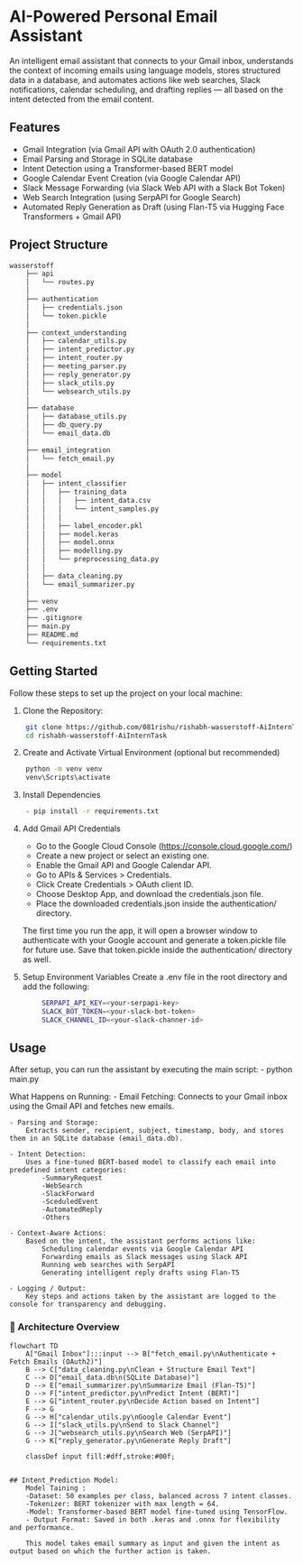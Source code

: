 # AI-Powered Personal Email Assistant

An intelligent email assistant that connects to your Gmail inbox, understands the context of incoming emails using language models, stores structured data in a database, and automates actions like web searches, Slack notifications, calendar scheduling, and drafting replies — all based on the intent detected from the email content.


## Features

- Gmail Integration (via Gmail API with OAuth 2.0 authentication)
- Email Parsing and Storage in SQLite database
- Intent Detection using a Transformer-based BERT model
- Google Calendar Event Creation (via Google Calendar API)
- Slack Message Forwarding (via Slack Web API with a Slack Bot Token)
- Web Search Integration (using SerpAPI for Google Search)
- Automated Reply Generation as Draft (using Flan-T5 via Hugging Face Transformers + Gmail API)


## Project Structure
```bash
wasserstoff
    ├── api
    │   └── routes.py
    │
    ├── authentication
    │   ├── credentials.json
    │   └── token.pickle
    │
    ├── context_understanding
    │   ├── calendar_utils.py
    │   ├── intent_predictor.py
    │   ├── intent_router.py
    │   ├── meeting_parser.py
    │   ├── reply_generator.py
    │   ├── slack_utils.py
    │   └── websearch_utils.py
    │
    ├── database
    │   ├── database_utils.py
    │   ├── db_query.py
    │   └── email_data.db
    │   
    ├── email_integration
    │   └── fetch_email.py
    │   
    ├── model
    │   ├── intent_classifier
    │   │   ├── training_data
    │   │   │   ├── intent_data.csv
    │   │   │   └── intent_samples.py
    │   │   │
    │   │   ├── label_encoder.pkl
    │   │   ├── model.keras
    │   │   ├── model.onnx
    │   │   ├── modelling.py
    │   │   └── preprocessing_data.py
    │   │
    │   ├── data_cleaning.py
    │   └── email_summarizer.py
    │
    ├── venv
    ├── .env  
    ├── .gitignore 
    ├── main.py
    ├── README.md
    └── requirements.txt
```

## Getting Started

Follow these steps to set up the project on your local machine:

1. Clone the Repository:
```bash
    git clone https://github.com/081rishu/rishabh-wasserstoff-AiInternTask.git
    cd rishabh-wasserstoff-AiInternTask
```

2. Create and Activate Virtual Environment (optional but recommended)
```bash
    python -m venv venv
    venv\Scripts\activate
```

3. Install Dependencies
```bash
    - pip install -r requirements.txt
```

4. Add Gmail API Credentials
    - Go to the Google Cloud Console (https://console.cloud.google.com/)
    - Create a new project or select an existing one.
    - Enable the Gmail API and Google Calendar API.
    - Go to APIs & Services > Credentials.
    - Click Create Credentials > OAuth client ID.
    - Choose Desktop App, and download the credentials.json file.
    - Place the downloaded credentials.json inside the authentication/ directory.

    The first time you run the app, it will open a browser window to authenticate with your Google account and generate a token.pickle file for future use. Save that token.pickle inside the authentication/ directory as well.

5. Setup Environment Variables
    Create a .env file in the root directory and add the following:
```bash
        SERPAPI_API_KEY=<your-serpapi-key>
        SLACK_BOT_TOKEN=<your-slack-bot-token>
        SLACK_CHANNEL_ID=<your-slack-channer-id>
```


## Usage
After setup, you can run the assistant by executing the main script:
    - python main.py

What Happens on Running:
    - Email Fetching:
        Connects to your Gmail inbox using the Gmail API and fetches new emails.

    - Parsing and Storage:
        Extracts sender, recipient, subject, timestamp, body, and stores them in an SQLite database (email_data.db).

    - Intent Detection:
        Uses a fine-tuned BERT-based model to classify each email into predefined intent categories:
            -SummaryRequest
            -WebSearch
            -SlackForward
            -SceduledEvent
            -AutomatedReply
            -Others

    - Context-Aware Actions:
        Based on the intent, the assistant performs actions like:
            Scheduling calendar events via Google Calendar API
            Forwarding emails as Slack messages using Slack API
            Running web searches with SerpAPI
            Generating intelligent reply drafts using Flan-T5

    - Logging / Output:
        Key steps and actions taken by the assistant are logged to the console for transparency and debugging.

### 🧠 Architecture Overview

```mermaid
flowchart TD
    A["Gmail Inbox"]:::input --> B["fetch_email.py\nAuthenticate + Fetch Emails (OAuth2)"]
    B --> C["data_cleaning.py\nClean + Structure Email Text"]
    C --> D["email_data.db\n(SQLite Database)"]
    D --> E["email_summarizer.py\nSummarize Email (Flan-T5)"]
    D --> F["intent_predictor.py\nPredict Intent (BERT)"]
    E --> G["intent_router.py\nDecide Action based on Intent"]
    F --> G
    G --> H["calendar_utils.py\nGoogle Calendar Event"]
    G --> I["slack_utils.py\nSend to Slack Channel"]
    G --> J["websearch_utils.py\nSearch Web (SerpAPI)"]
    G --> K["reply_generator.py\nGenerate Reply Draft"]

    classDef input fill:#dff,stroke:#00f;


## Intent_Prediction Model:
    Model Taining :
    -Dataset: 50 examples per class, balanced across 7 intent classes.
    -Tokenizer: BERT tokenizer with max length = 64.
    -Model: Transformer-based BERT model fine-tuned using TensorFlow.
    - Output Format: Saved in both .keras and .onnx for flexibility and performance.

    This model takes email summary as input and given the intent as output based on which the further action is taken.